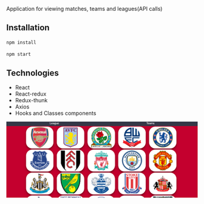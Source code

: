 Application for viewing matches, teams and leagues(API calls)

## Installation
```sh
npm install
```
```sh
npm start
```

## Technologies

- React
- React-redux
- Redux-thunk
- Axios
- Hooks and Classes components


![screen](https://github.com/gonnagetapower/fb-task/raw/master/src/assets/Screenshots/TeamPage.png)
